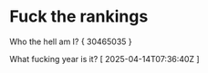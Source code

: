 # Fuck the rankings

Who the hell am I?
{ 30465035 }

What fucking year is it?
[ 2025-04-14T07:36:40Z ]
